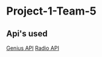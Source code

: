 # Project-1-Team-5

## Api's used
[Genius API](https://docs.genius.com/#/getting-started-h1)
[Radio API](https://api.radio-browser.info/)